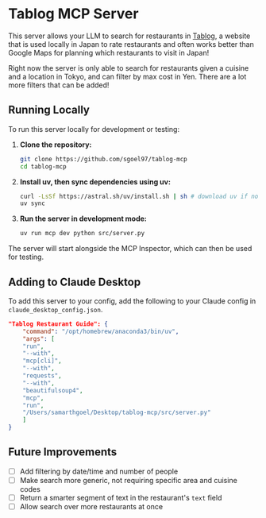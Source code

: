 # Tablog MCP Server

This server allows your LLM to search for restaurants in [Tablog](https://tabelog.com/en/rstLst/), a website that is used locally in Japan to rate restaurants and often works better than Google Maps for planning which restaurants to visit in Japan!

Right now the server is only able to search for restaurants given a cuisine and a location in Tokyo, and can filter by max cost in Yen. There are a lot more filters that can be added!

## Running Locally

To run this server locally for development or testing:

1.  **Clone the repository:**

    ```bash
    git clone https://github.com/sgoel97/tablog-mcp
    cd tablog-mcp
    ```

2.  **Install uv, then sync dependencies using uv:**

    ```bash
    curl -LsSf https://astral.sh/uv/install.sh | sh # download uv if not already installed
    uv sync
    ```

3.  **Run the server in development mode:**
    ```bash
    uv run mcp dev python src/server.py
    ```

The server will start alongside the MCP Inspector, which can then be used for testing.

## Adding to Claude Desktop

To add this server to your config, add the following to your Claude config in `claude_desktop_config.json`.

```json
"Tablog Restaurant Guide": {
    "command": "/opt/homebrew/anaconda3/bin/uv",
    "args": [
    "run",
    "--with",
    "mcp[cli]",
    "--with",
    "requests",
    "--with",
    "beautifulsoup4",
    "mcp",
    "run",
    "/Users/samarthgoel/Desktop/tablog-mcp/src/server.py"
    ]
}
```

## Future Improvements

- [ ] Add filtering by date/time and number of people
- [ ] Make search more generic, not requiring specific area and cuisine codes
- [ ] Return a smarter segment of text in the restaurant's `text` field
- [ ] Allow search over more restaurants at once
